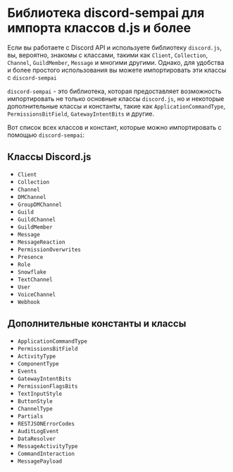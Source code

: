 # Библиотека discord-sempai для импорта классов d.js и более
Если вы работаете с Discord API и используете библиотеку `discord.js`, вы, вероятно, знакомы с классами, такими как `Client`, `Collection`, `Channel`, `GuildMember`, `Message` и многими другими. Однако, для удобства и более простого использования вы можете импортировать эти классы с `discord-sempai `

`discord-sempai` - это библиотека, которая предоставляет возможность импортировать не только основные классы `discord.js`, но и некоторые дополнительные классы и константы, такие как `ApplicationCommandType`, `PermissionsBitField`, `GatewayIntentBits` и другие.

Вот список всех классов и констант, которые можно импортировать с помощью `discord-sempai`:

## Классы Discord.js
- `Client`
- `Collection`
- `Channel`
- `DMChannel`
- `GroupDMChannel`
- `Guild`
- `GuildChannel`
- `GuildMember`
- `Message`
- `MessageReaction`
- `PermissionOverwrites`
- `Presence`
- `Role`
- `Snowflake`
- `TextChannel`
- `User`
- `VoiceChannel`
- `Webhook`

## Дополнительные константы и классы
- `ApplicationCommandType`
- `PermissionsBitField`
- `ActivityType`
- `ComponentType`
- `Events`
- `GatewayIntentBits`
- `PermissionFlagsBits`
- `TextInputStyle`
- `ButtonStyle`
- `ChannelType`
- `Partials`
- `RESTJSONErrorCodes`
- `AuditLogEvent`
- `DataResolver`
- `MessageActivityType`
- `CommandInteraction`
- `MessagePayload`